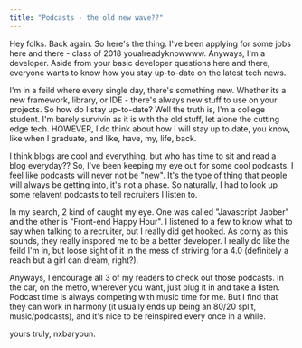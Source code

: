 ```yaml
---
title: "Podcasts - the old new wave??"
---
```


Hey folks. Back again. So here's the thing. I've been applying for some jobs here and there - class of 2018 youalreadyknowwww. Anyways, I'm a developer. Aside from your basic developer questions here and there, everyone wants to know how you stay up-to-date on the latest tech news. 

I'm in a feild where every single day, there's something new. Whether its a new framework, library, or IDE - there's always new stuff to use on your projects. So how do I stay up-to-date? Well the truth is, I'm a college student. I'm barely survivin as it is with the old stuff, let alone the cutting edge tech. HOWEVER, I do think about how I will stay up to date, you know, like when I graduate, and like, have, my, life, back. 

I think blogs are cool and everything, but who has time to sit and read a blog everyday?? So, I've been keeping my eye out for some cool podcasts. I feel like podcasts will never not be "new". It's the type of thing that people will always be getting into, it's not a phase. So naturally, I had to look up some relavent podcasts to tell recruiters I listen to. 

In my search, 2 kind of caught my eye. One was called "Javascript Jabber" and the other is "Front-end Happy Hour". I listened to a few to know what to say when talking to a recruiter, but I really did get hooked. As corny as this sounds, they really inspored me to be a better developer. I really do like the feild I'm in, but loose sight of it in the mess of striving for a 4.0 (definitely a reach but a girl can dream, right?). 

Anyways, I encourage all 3 of my readers to check out those podcasts. In the car, on the metro, wherever you want, just plug it in and take a listen. Podcast time is always competing with music time for me. But I find that they can work in harmony (it usually ends up being an 80/20 split, music/podcasts), and it's nice to be reinspired every once in a while.

yours truly,
nxbaryoun.
